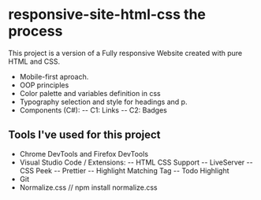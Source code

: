 # responsive-site-html-css the process

This project is a version of a Fully responsive Website created with pure HTML and CSS.

-   Mobile-first aproach.
-   OOP principles
-   Color palette and variables definition in css
-   Typography selection and style for headings and p.
-   Components (C#):
    -- C1: Links
    -- C2: Badges

## Tools I've used for this project

-   Chrome DevTools and Firefox DevTools
-   Visual Studio Code / Extensions:
    -- HTML CSS Support
    -- LiveServer
    -- CSS Peek
    -- Prettier
    -- Highlight Matching Tag
    -- Todo Highlight
-   Git
-   Normalize.css // npm install normalize.css
